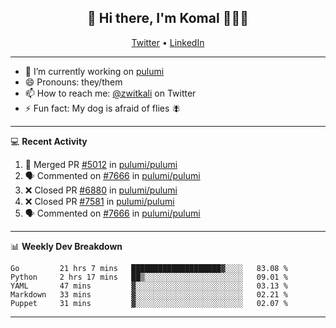 <h2 align="center"> 👋 Hi there, I'm Komal 🧑🏾‍💻 </h2>
<p align="center">
    <a href="https://twitter.com/zwitkali">Twitter</a> •
    <a href="https://www.linkedin.com/in/komal-ali/">LinkedIn</a>
</p>

--------

- 🔭 I’m currently working on [pulumi](https://github.com/pulumi/pulumi)
- 😄 Pronouns: they/them
- 📫 How to reach me: [@zwitkali](https://twitter.com/zwitkali) on Twitter
- ⚡ Fun fact: My dog is afraid of flies 🪰

--------
💻 **Recent Activity**

<!--START_SECTION:activity-->
1. 🎉 Merged PR [#5012](https://github.com/pulumi/pulumi/pull/5012) in [pulumi/pulumi](https://github.com/pulumi/pulumi)
2. 🗣 Commented on [#7666](https://github.com/pulumi/pulumi/issues/7666) in [pulumi/pulumi](https://github.com/pulumi/pulumi)
3. ❌ Closed PR [#6880](https://github.com/pulumi/pulumi/pull/6880) in [pulumi/pulumi](https://github.com/pulumi/pulumi)
4. ❌ Closed PR [#7581](https://github.com/pulumi/pulumi/pull/7581) in [pulumi/pulumi](https://github.com/pulumi/pulumi)
5. 🗣 Commented on [#7666](https://github.com/pulumi/pulumi/issues/7666) in [pulumi/pulumi](https://github.com/pulumi/pulumi)
<!--END_SECTION:activity-->

--------

📊 **Weekly Dev Breakdown**
<!--START_SECTION:waka-->
```text
Go         21 hrs 7 mins   ████████████████████▓░░░░   83.08 % 
Python     2 hrs 17 mins   ██▒░░░░░░░░░░░░░░░░░░░░░░   09.01 % 
YAML       47 mins         ▓░░░░░░░░░░░░░░░░░░░░░░░░   03.13 % 
Markdown   33 mins         ▓░░░░░░░░░░░░░░░░░░░░░░░░   02.21 % 
Puppet     31 mins         ▓░░░░░░░░░░░░░░░░░░░░░░░░   02.07 % 
```
<!--END_SECTION:waka-->

--------